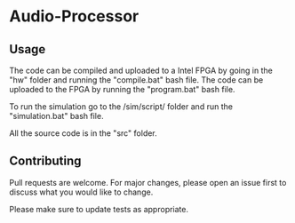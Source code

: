 # Audio-Processor

## Usage 

The code can be compiled and uploaded to a Intel FPGA by going in the "hw" folder and running the "compile.bat" bash file. The code can be uploaded to the FPGA by running the "program.bat" bash file.

To run the simulation go to the /sim/script/ folder and run the "simulation.bat" bash file.

All the source code is in the "src" folder.

## Contributing
Pull requests are welcome. For major changes, please open an issue first to discuss what you would like to change.

Please make sure to update tests as appropriate.
